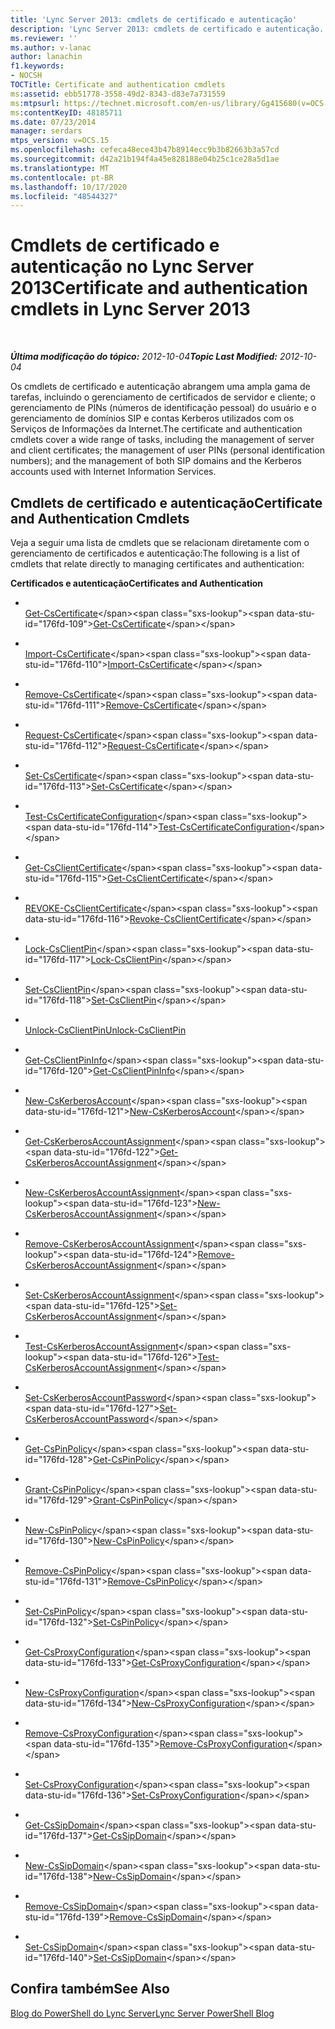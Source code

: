 ```yaml
---
title: 'Lync Server 2013: cmdlets de certificado e autenticação'
description: 'Lync Server 2013: cmdlets de certificado e autenticação.'
ms.reviewer: ''
ms.author: v-lanac
author: lanachin
f1.keywords:
- NOCSH
TOCTitle: Certificate and authentication cmdlets
ms:assetid: ebb51778-3558-49d2-8343-d83e7a731559
ms:mtpsurl: https://technet.microsoft.com/en-us/library/Gg415680(v=OCS.15)
ms:contentKeyID: 48185711
ms.date: 07/23/2014
manager: serdars
mtps_version: v=OCS.15
ms.openlocfilehash: cefeca48ece43b47b8914ecc9b3b82663b3a57cd
ms.sourcegitcommit: d42a21b194f4a45e828188e04b25c1ce28a5d1ae
ms.translationtype: MT
ms.contentlocale: pt-BR
ms.lasthandoff: 10/17/2020
ms.locfileid: "48544327"
---
```

# <a name="certificate-and-authentication-cmdlets-in-lync-server-2013"></a><span data-ttu-id="176fd-103">Cmdlets de certificado e autenticação no Lync Server 2013</span><span class="sxs-lookup"><span data-stu-id="176fd-103">Certificate and authentication cmdlets in Lync Server 2013</span></span>

<div data-xmlns="http://www.w3.org/1999/xhtml">

<div class="topic" data-xmlns="http://www.w3.org/1999/xhtml" data-msxsl="urn:schemas-microsoft-com:xslt" data-cs="https://msdn.microsoft.com/">

<div data-asp="https://msdn2.microsoft.com/asp">



</div>

<div id="mainSection">

<div id="mainBody">

<span> </span>

<span data-ttu-id="176fd-104">_**Última modificação do tópico:** 2012-10-04_</span><span class="sxs-lookup"><span data-stu-id="176fd-104">_**Topic Last Modified:** 2012-10-04_</span></span>

<span data-ttu-id="176fd-105">Os cmdlets de certificado e autenticação abrangem uma ampla gama de tarefas, incluindo o gerenciamento de certificados de servidor e cliente; o gerenciamento de PINs (números de identificação pessoal) do usuário e o gerenciamento de domínios SIP e contas Kerberos utilizados com os Serviços de Informações da Internet.</span><span class="sxs-lookup"><span data-stu-id="176fd-105">The certificate and authentication cmdlets cover a wide range of tasks, including the management of server and client certificates; the management of user PINs (personal identification numbers); and the management of both SIP domains and the Kerberos accounts used with Internet Information Services.</span></span>

<div>

## <a name="certificate-and-authentication-cmdlets"></a><span data-ttu-id="176fd-106">Cmdlets de certificado e autenticação</span><span class="sxs-lookup"><span data-stu-id="176fd-106">Certificate and Authentication Cmdlets</span></span>

<span data-ttu-id="176fd-107">Veja a seguir uma lista de cmdlets que se relacionam diretamente com o gerenciamento de certificados e autenticação:</span><span class="sxs-lookup"><span data-stu-id="176fd-107">The following is a list of cmdlets that relate directly to managing certificates and authentication:</span></span>

<span data-ttu-id="176fd-108">**Certificados e autenticação**</span><span class="sxs-lookup"><span data-stu-id="176fd-108">**Certificates and Authentication**</span></span>

  - <span></span>  
    <span data-ttu-id="176fd-109">[Get-CsCertificate](https://technet.microsoft.com/library/Gg398227(v=OCS.15))</span><span class="sxs-lookup"><span data-stu-id="176fd-109">[Get-CsCertificate](https://technet.microsoft.com/library/Gg398227(v=OCS.15))</span></span>

  - <span></span>  
    <span data-ttu-id="176fd-110">[Import-CsCertificate](https://technet.microsoft.com/library/Gg398688(v=OCS.15))</span><span class="sxs-lookup"><span data-stu-id="176fd-110">[Import-CsCertificate](https://technet.microsoft.com/library/Gg398688(v=OCS.15))</span></span>

  - <span></span>  
    <span data-ttu-id="176fd-111">[Remove-CsCertificate](https://technet.microsoft.com/library/Gg412895(v=OCS.15))</span><span class="sxs-lookup"><span data-stu-id="176fd-111">[Remove-CsCertificate](https://technet.microsoft.com/library/Gg412895(v=OCS.15))</span></span>

  - <span></span>  
    <span data-ttu-id="176fd-112">[Request-CsCertificate](https://technet.microsoft.com/library/Gg425723(v=OCS.15))</span><span class="sxs-lookup"><span data-stu-id="176fd-112">[Request-CsCertificate](https://technet.microsoft.com/library/Gg425723(v=OCS.15))</span></span>

  - <span></span>  
    <span data-ttu-id="176fd-113">[Set-CsCertificate](https://technet.microsoft.com/library/Gg398518(v=OCS.15))</span><span class="sxs-lookup"><span data-stu-id="176fd-113">[Set-CsCertificate](https://technet.microsoft.com/library/Gg398518(v=OCS.15))</span></span>

<!-- end list -->

  - <span></span>  
    <span data-ttu-id="176fd-114">[Test-CsCertificateConfiguration](https://technet.microsoft.com/library/Gg398647(v=OCS.15))</span><span class="sxs-lookup"><span data-stu-id="176fd-114">[Test-CsCertificateConfiguration](https://technet.microsoft.com/library/Gg398647(v=OCS.15))</span></span>

<!-- end list -->

  - <span></span>  
    <span data-ttu-id="176fd-115">[Get-CsClientCertificate](https://technet.microsoft.com/library/Gg398143(v=OCS.15))</span><span class="sxs-lookup"><span data-stu-id="176fd-115">[Get-CsClientCertificate](https://technet.microsoft.com/library/Gg398143(v=OCS.15))</span></span>

  - <span></span>  
    <span data-ttu-id="176fd-116">[REVOKE-CsClientCertificate](https://technet.microsoft.com/library/Gg425748(v=OCS.15))</span><span class="sxs-lookup"><span data-stu-id="176fd-116">[Revoke-CsClientCertificate](https://technet.microsoft.com/library/Gg425748(v=OCS.15))</span></span>

<!-- end list -->

  - <span></span>  
    <span data-ttu-id="176fd-117">[Lock-CsClientPin](https://technet.microsoft.com/library/Gg398650(v=OCS.15))</span><span class="sxs-lookup"><span data-stu-id="176fd-117">[Lock-CsClientPin](https://technet.microsoft.com/library/Gg398650(v=OCS.15))</span></span>

  - <span></span>  
    <span data-ttu-id="176fd-118">[Set-CsClientPin](https://technet.microsoft.com/library/Gg398929(v=OCS.15))</span><span class="sxs-lookup"><span data-stu-id="176fd-118">[Set-CsClientPin](https://technet.microsoft.com/library/Gg398929(v=OCS.15))</span></span>

  - <span></span>  
    <span data-ttu-id="176fd-119">[Unlock-CsClientPin](unhttps://technet.microsoft.com/library/Gg398650(v=OCS.15))</span><span class="sxs-lookup"><span data-stu-id="176fd-119">[Unlock-CsClientPin](unhttps://technet.microsoft.com/library/Gg398650(v=OCS.15))</span></span>

<!-- end list -->

  - <span></span>  
    <span data-ttu-id="176fd-120">[Get-CsClientPinInfo](https://technet.microsoft.com/library/Gg425947(v=OCS.15))</span><span class="sxs-lookup"><span data-stu-id="176fd-120">[Get-CsClientPinInfo](https://technet.microsoft.com/library/Gg425947(v=OCS.15))</span></span>

<!-- end list -->

  - <span></span>  
    <span data-ttu-id="176fd-121">[New-CsKerberosAccount](https://technet.microsoft.com/library/Gg398485(v=OCS.15))</span><span class="sxs-lookup"><span data-stu-id="176fd-121">[New-CsKerberosAccount](https://technet.microsoft.com/library/Gg398485(v=OCS.15))</span></span>

<!-- end list -->

  - <span></span>  
    <span data-ttu-id="176fd-122">[Get-CsKerberosAccountAssignment](https://technet.microsoft.com/library/Gg398526(v=OCS.15))</span><span class="sxs-lookup"><span data-stu-id="176fd-122">[Get-CsKerberosAccountAssignment](https://technet.microsoft.com/library/Gg398526(v=OCS.15))</span></span>

  - <span></span>  
    <span data-ttu-id="176fd-123">[New-CsKerberosAccountAssignment](https://technet.microsoft.com/library/Gg398074(v=OCS.15))</span><span class="sxs-lookup"><span data-stu-id="176fd-123">[New-CsKerberosAccountAssignment](https://technet.microsoft.com/library/Gg398074(v=OCS.15))</span></span>

  - <span></span>  
    <span data-ttu-id="176fd-124">[Remove-CsKerberosAccountAssignment](https://technet.microsoft.com/library/Gg413052(v=OCS.15))</span><span class="sxs-lookup"><span data-stu-id="176fd-124">[Remove-CsKerberosAccountAssignment](https://technet.microsoft.com/library/Gg413052(v=OCS.15))</span></span>

  - <span></span>  
    <span data-ttu-id="176fd-125">[Set-CsKerberosAccountAssignment](https://technet.microsoft.com/library/Gg398232(v=OCS.15))</span><span class="sxs-lookup"><span data-stu-id="176fd-125">[Set-CsKerberosAccountAssignment](https://technet.microsoft.com/library/Gg398232(v=OCS.15))</span></span>

  - <span></span>  
    <span data-ttu-id="176fd-126">[Test-CsKerberosAccountAssignment](https://technet.microsoft.com/library/Gg425938(v=OCS.15))</span><span class="sxs-lookup"><span data-stu-id="176fd-126">[Test-CsKerberosAccountAssignment](https://technet.microsoft.com/library/Gg425938(v=OCS.15))</span></span>

<!-- end list -->

  - <span></span>  
    <span data-ttu-id="176fd-127">[Set-CsKerberosAccountPassword](https://technet.microsoft.com/library/Gg398659(v=OCS.15))</span><span class="sxs-lookup"><span data-stu-id="176fd-127">[Set-CsKerberosAccountPassword](https://technet.microsoft.com/library/Gg398659(v=OCS.15))</span></span>

<!-- end list -->

  - <span></span>  
    <span data-ttu-id="176fd-128">[Get-CsPinPolicy](https://technet.microsoft.com/library/Gg398262(v=OCS.15))</span><span class="sxs-lookup"><span data-stu-id="176fd-128">[Get-CsPinPolicy](https://technet.microsoft.com/library/Gg398262(v=OCS.15))</span></span>

  - <span></span>  
    <span data-ttu-id="176fd-129">[Grant-CsPinPolicy](https://technet.microsoft.com/library/Gg398871(v=OCS.15))</span><span class="sxs-lookup"><span data-stu-id="176fd-129">[Grant-CsPinPolicy](https://technet.microsoft.com/library/Gg398871(v=OCS.15))</span></span>

  - <span></span>  
    <span data-ttu-id="176fd-130">[New-CsPinPolicy](https://technet.microsoft.com/library/Gg398935(v=OCS.15))</span><span class="sxs-lookup"><span data-stu-id="176fd-130">[New-CsPinPolicy](https://technet.microsoft.com/library/Gg398935(v=OCS.15))</span></span>

  - <span></span>  
    <span data-ttu-id="176fd-131">[Remove-CsPinPolicy](https://technet.microsoft.com/library/Gg398431(v=OCS.15))</span><span class="sxs-lookup"><span data-stu-id="176fd-131">[Remove-CsPinPolicy](https://technet.microsoft.com/library/Gg398431(v=OCS.15))</span></span>

  - <span></span>  
    <span data-ttu-id="176fd-132">[Set-CsPinPolicy](https://technet.microsoft.com/library/Gg412997(v=OCS.15))</span><span class="sxs-lookup"><span data-stu-id="176fd-132">[Set-CsPinPolicy](https://technet.microsoft.com/library/Gg412997(v=OCS.15))</span></span>

<!-- end list -->

  - <span></span>  
    <span data-ttu-id="176fd-133">[Get-CsProxyConfiguration](https://technet.microsoft.com/library/Gg399011(v=OCS.15))</span><span class="sxs-lookup"><span data-stu-id="176fd-133">[Get-CsProxyConfiguration](https://technet.microsoft.com/library/Gg399011(v=OCS.15))</span></span>

  - <span></span>  
    <span data-ttu-id="176fd-134">[New-CsProxyConfiguration](https://technet.microsoft.com/library/Gg398335(v=OCS.15))</span><span class="sxs-lookup"><span data-stu-id="176fd-134">[New-CsProxyConfiguration](https://technet.microsoft.com/library/Gg398335(v=OCS.15))</span></span>

  - <span></span>  
    <span data-ttu-id="176fd-135">[Remove-CsProxyConfiguration](https://technet.microsoft.com/library/Gg398553(v=OCS.15))</span><span class="sxs-lookup"><span data-stu-id="176fd-135">[Remove-CsProxyConfiguration](https://technet.microsoft.com/library/Gg398553(v=OCS.15))</span></span>

  - <span></span>  
    <span data-ttu-id="176fd-136">[Set-CsProxyConfiguration](https://technet.microsoft.com/library/Gg425796(v=OCS.15))</span><span class="sxs-lookup"><span data-stu-id="176fd-136">[Set-CsProxyConfiguration](https://technet.microsoft.com/library/Gg425796(v=OCS.15))</span></span>

<!-- end list -->

  - <span></span>  
    <span data-ttu-id="176fd-137">[Get-CsSipDomain](https://technet.microsoft.com/library/Gg398701(v=OCS.15))</span><span class="sxs-lookup"><span data-stu-id="176fd-137">[Get-CsSipDomain](https://technet.microsoft.com/library/Gg398701(v=OCS.15))</span></span>

  - <span></span>  
    <span data-ttu-id="176fd-138">[New-CsSipDomain](https://technet.microsoft.com/library/Gg425857(v=OCS.15))</span><span class="sxs-lookup"><span data-stu-id="176fd-138">[New-CsSipDomain](https://technet.microsoft.com/library/Gg425857(v=OCS.15))</span></span>

  - <span></span>  
    <span data-ttu-id="176fd-139">[Remove-CsSipDomain](https://technet.microsoft.com/library/Gg398865(v=OCS.15))</span><span class="sxs-lookup"><span data-stu-id="176fd-139">[Remove-CsSipDomain](https://technet.microsoft.com/library/Gg398865(v=OCS.15))</span></span>

  - <span></span>  
    <span data-ttu-id="176fd-140">[Set-CsSipDomain](https://technet.microsoft.com/library/Gg412949(v=OCS.15))</span><span class="sxs-lookup"><span data-stu-id="176fd-140">[Set-CsSipDomain](https://technet.microsoft.com/library/Gg412949(v=OCS.15))</span></span>

</div>

<div>

## <a name="see-also"></a><span data-ttu-id="176fd-141">Confira também</span><span class="sxs-lookup"><span data-stu-id="176fd-141">See Also</span></span>


[<span data-ttu-id="176fd-142">Blog do PowerShell do Lync Server</span><span class="sxs-lookup"><span data-stu-id="176fd-142">Lync Server PowerShell Blog</span></span>](https://go.microsoft.com/fwlink/p/?linkid=203150)  
  

</div>

</div>

<span> </span>

</div>

</div>

</div>


